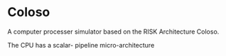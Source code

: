 # Coloso
A computer processer simulator based on the RISK Architecture Coloso.

The CPU has a scalar- pipeline micro-architecture
